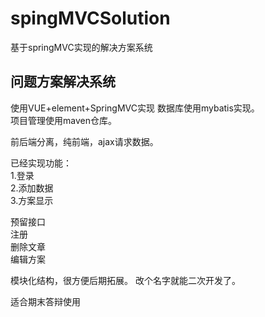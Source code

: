 # spingMVCSolution
 基于springMVC实现的解决方案系统
## 问题方案解决系统

使用VUE+element+SpringMVC实现
数据库使用mybatis实现。  
项目管理使用maven仓库。  

前后端分离，纯前端，ajax请求数据。  

已经实现功能：  
1.登录  
2.添加数据  
3.方案显示  

预留接口  
注册  
删除文章  
编辑方案  


模块化结构，很方便后期拓展。
改个名字就能二次开发了。

适合期末答辩使用
